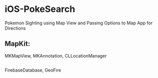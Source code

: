 # iOS-PokeSearch
Pokemon Sighting using Map View and Passing Options to Map App for Directions

## MapKit: 
MKMapView,
MKAnnotation,
CLLocationManager

## 
FirebaseDatabase,
GeoFire
